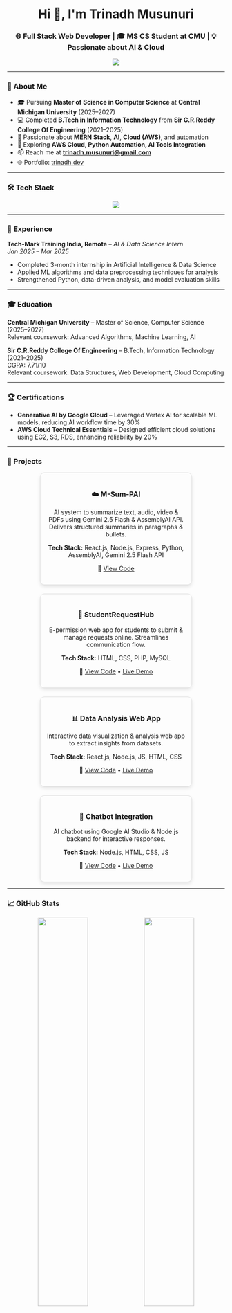 <h1 align="center">Hi 👋, I'm Trinadh Musunuri</h1>
<h3 align="center">🌐 Full Stack Web Developer | 🎓 MS CS Student at CMU | 💡 Passionate about AI & Cloud</h3>

<p align="center">
  <a href="https://github.com/3nadh3">
    <img src="https://readme-typing-svg.herokuapp.com?size=22&center=true&vCenter=true&width=600&lines=Hi,+I'm+Trinadh+Musunuri;Full+Stack+Web+Developer;AI+%26+Cloud+Enthusiast;Always+learning+new+technologies!" />
  </a>
</p>

---

### 🚀 About Me
- 🎓 Pursuing **Master of Science in Computer Science** at **Central Michigan University** (2025–2027)  
- 💻 Completed **B.Tech in Information Technology** from **Sir C.R.Reddy College Of Engineering** (2021–2025)  
- 🎯 Passionate about **MERN Stack**, **AI**, **Cloud (AWS)**, and automation  
- 🌱 Exploring **AWS Cloud, Python Automation, AI Tools Integration**  
- 📫 Reach me at **[trinadh.musunuri@gmail.com](mailto:trinadh.musunuri@gmail.com)**  
- 🌐 Portfolio: [trinadh.dev](https://trinadh.dev/)  

---

### 🛠️ Tech Stack

<p align="center">
  <img src="https://skillicons.dev/icons?i=html,css,js,react,nodejs,express,mongodb,python,aws,git,github,figma" />
</p>

---

### 💼 Experience

**Tech-Mark Training India, Remote** – *AI & Data Science Intern*  
*Jan 2025 – Mar 2025*  
- Completed 3-month internship in Artificial Intelligence & Data Science  
- Applied ML algorithms and data preprocessing techniques for analysis  
- Strengthened Python, data-driven analysis, and model evaluation skills  

---

### 🎓 Education

**Central Michigan University** – Master of Science, Computer Science (2025–2027)  
Relevant coursework: Advanced Algorithms, Machine Learning, AI  

**Sir C.R.Reddy College Of Engineering** – B.Tech, Information Technology (2021–2025)  
CGPA: 7.71/10  
Relevant coursework: Data Structures, Web Development, Cloud Computing  

---

### 🏆 Certifications

- **Generative AI by Google Cloud** – Leveraged Vertex AI for scalable ML models, reducing AI workflow time by 30%  
- **AWS Cloud Technical Essentials** – Designed efficient cloud solutions using EC2, S3, RDS, enhancing reliability by 20%  

---

### 🌟 Projects

<div align="center" style="display:flex;flex-wrap:wrap;gap:20px;justify-content:center;">

<div style="border:1px solid #ddd;border-radius:10px;padding:15px;width:320px;box-shadow:0 4px 8px rgba(0,0,0,0.1);">
  <h3>☁️ M-Sum-PAI</h3>
  <p>AI system to summarize text, audio, video & PDFs using Gemini 2.5 Flash & AssemblyAI API. Delivers structured summaries in paragraphs & bullets.</p>
  <p><b>Tech Stack:</b> React.js, Node.js, Express, Python, AssemblyAI, Gemini 2.5 Flash API</p>
  <p>🔗 <a href="https://github.com/3nadh3/m-sum-pai">View Code</a></p>
</div>

<div style="border:1px solid #ddd;border-radius:10px;padding:15px;width:320px;box-shadow:0 4px 8px rgba(0,0,0,0.1);">
  <h3>🏫 StudentRequestHub</h3>
  <p>E-permission web app for students to submit & manage requests online. Streamlines communication flow.</p>
  <p><b>Tech Stack:</b> HTML, CSS, PHP, MySQL</p>
  <p>🔗 <a href="https://github.com/3nadh3/student-request-hub">View Code</a> • <a href="https://studenthub.netlify.app/">Live Demo</a></p>
</div>

<div style="border:1px solid #ddd;border-radius:10px;padding:15px;width:320px;box-shadow:0 4px 8px rgba(0,0,0,0.1);">
  <h3>📊 Data Analysis Web App</h3>
  <p>Interactive data visualization & analysis web app to extract insights from datasets.</p>
  <p><b>Tech Stack:</b> React.js, Node.js, JS, HTML, CSS</p>
  <p>🔗 <a href="https://github.com/3nadh3/data-analysis-web-app">View Code</a> • <a href="https://dataanalyze.netlify.app/">Live Demo</a></p>
</div>

<div style="border:1px solid #ddd;border-radius:10px;padding:15px;width:320px;box-shadow:0 4px 8px rgba(0,0,0,0.1);">
  <h3>💬 Chatbot Integration</h3>
  <p>AI chatbot using Google AI Studio & Node.js backend for interactive responses.</p>
  <p><b>Tech Stack:</b> Node.js, HTML, CSS, JS</p>
  <p>🔗 <a href="https://github.com/3nadh3/chatbot-integration">View Code</a> • <a href="https://trinadhportfolio.netlify.app/">Live Demo</a></p>
</div>

</div>

---

### 📈 GitHub Stats

<p align="center">
  <img width="48%" src="https://github-readme-stats.vercel.app/api?username=3nadh3&show_icons=true&theme=radical&count_private=true" />
  <img width="48%" src="https://github-readme-streak-stats.herokuapp.com/?user=3nadh3&theme=radical" />
</p>

<p align="center">
  <img width="90%" src="https://github-profile-summary-cards.vercel.app/api/cards/profile-details?username=3nadh3&theme=radical" />
</p>

### 🧠 Contribution Graph

<p align="center">
  <img width="90%" src="https://github-readme-activity-graph.vercel.app/graph?username=3nadh3&theme=react-dark&hide_border=true&area=true&custom_title=Trinadh%27s%20Activity%20Graph" />
</p>

---

### 🌐 Connect With Me  

<p align="center">
  <a href="https://trinadh.dev" target="_blank"><img src="https://img.shields.io/badge/Portfolio-000?style=for-the-badge&logo=vercel&logoColor=white"/></a>
  <a href="https://linkedin.com/in/trinadh-m-b56391269" target="_blank"><img src="https://img.shields.io/badge/LinkedIn-0077B5?style=for-the-badge&logo=linkedin&logoColor=white"/></a>
  <a href="https://github.com/3nadh3" target="_blank"><img src="https://img.shields.io/badge/GitHub-000?style=for-the-badge&logo=github&logoColor=white"/></a>
</p>

---

⭐ *If you like my work, don’t forget to star some repos!* ⭐
